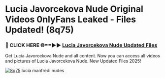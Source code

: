 # Lucia Javorcekova Nude Original Videos 0nlyFans Leaked - Files Updated! (8q75)

<h3>🔴 CLICK HERE 🌐==►► <a href="https://tinyurl.com/52m3yx9h" rel="nofollow">Lucia Javorcekova Nude Updated Files</a></h3>

Get Lucia Javorcekova Nude and all content. Now you can access all videos and pictures of Lucia Javorcekova Nude. New Updated Files 2025!

[![8q75](https://i.imgur.com/TnHtlc8.gif)](https://tinyurl.com/52m3yx9h)
lucia manfredi nudes
